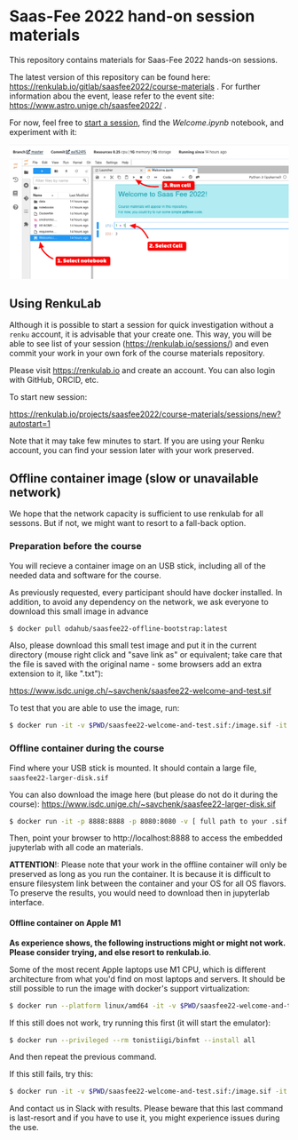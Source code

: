 # Saas-Fee 2022 hand-on session materials

This repository contains materials for Saas-Fee 2022 hands-on sessions.

The latest version of this repository can be found here: https://renkulab.io/gitlab/saasfee2022/course-materials .
For further information abou the event, lease refer to the event site:  https://www.astro.unige.ch/saasfee2022/ .

For now, feel free to [start a session](https://renkulab.io/projects/saasfee2022/course-materials/sessions/new?autostart=1), find the *Welcome.ipynb* notebook, and experiment with it:

![](renku-saas-nb-tutorial.png)

## Using RenkuLab

Although it is possible to start a session for quick investigation without a `renku` account, it is advisable that your create one.
This way, you will be able to see list of your session (https://renkulab.io/sessions/) and even commit your work in your own fork of the course materials repository.

Please visit  https://renkulab.io and create an account. You can also login with GitHub, ORCID, etc.

To start new session:

https://renkulab.io/projects/saasfee2022/course-materials/sessions/new?autostart=1

Note that it may take few minutes to start.
If you are using your Renku account, you can find your session later with your work preserved.

## Offline container image (slow or unavailable network)

We hope that the network capacity is sufficient to use renkulab for all sessons. But if not, we might want to resort to a fall-back option.

### Preparation before the course 

You will recieve a container image on an USB stick, including all of the needed data and software for the course.

As previously requested, every participant should have docker installed.
In addition, to avoid any dependency on the network, we ask everyone to download this small image in advance

```bash
$ docker pull odahub/saasfee22-offline-bootstrap:latest
```

Also, please download this small test image and put it in the current directory (mouse right click and "save link as" or equivalent; take care that the file is saved with the original name - some browsers add an extra extension to it, like ".txt"):

https://www.isdc.unige.ch/~savchenk/saasfee22-welcome-and-test.sif

To test that you are able to use the image, run:

```bash
$ docker run -it -v $PWD/saasfee22-welcome-and-test.sif:/image.sif -it --rm --privileged odahub/saasfee22-offline-bootstrap:latest
```

### Offline container during the course

Find where your USB stick is mounted. It should contain a large file, `saasfee22-larger-disk.sif`

You can also download the image here (but please do not do it during the course): https://www.isdc.unige.ch/~savchenk/saasfee22-larger-disk.sif


```bash
$ docker run -it -p 8888:8888 -p 8080:8080 -v [ full path to your .sif image ]:/image.sif -it --rm --privileged odahub/saasfee22-offline-bootstrap:latest
```

Then, point your browser to http://localhost:8888 to access the embedded jupyterlab with all code an materials.

**ATTENTION**!: Please note that your work in the offline container will only be preserved as long as you run the container. It is because it is difficult to ensure filesystem link between the container and your OS for all OS flavors. 
To preserve the results, you would need to download then in jupyterlab interface.

#### Offline container on Apple M1

**As experience shows, the following instructions might or might not work. Please consider trying, and else resort to renkulab.io**.

Some of the most recent Apple laptops use M1 CPU, which is different architecture from what you'd find on most laptops and servers.
It should be still possible to run the image with docker's support virtualization:

```bash
$ docker run --platform linux/amd64 -it -v $PWD/saasfee22-welcome-and-test.sif:/image.sif -it --rm --privileged odahub/saasfee22-offline-bootstrap:latest
```

If this still does not work, try running this first (it will start the emulator):

```bash
$ docker run --privileged --rm tonistiigi/binfmt --install all
```

And then repeat the previous command.

If this still fails, try this:

```bash
$ docker run -it -v $PWD/saasfee22-welcome-and-test.sif:/image.sif -it --rm --privileged odahub/saasfee22-offline-bootstrap:latest-arm64
```

And contact us in Slack with results. Please beware that this last command is last-resort and if you have to use it, you might experience issues during the use.
